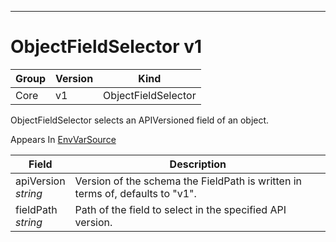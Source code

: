 

-----------
# ObjectFieldSelector v1



Group        | Version     | Kind
------------ | ---------- | -----------
Core | v1 | ObjectFieldSelector







ObjectFieldSelector selects an APIVersioned field of an object.

<aside class="notice">
Appears In <a href="#envvarsource-v1">EnvVarSource</a> </aside>

Field        | Description
------------ | -----------
apiVersion <br /> *string*  | Version of the schema the FieldPath is written in terms of, defaults to "v1".
fieldPath <br /> *string*  | Path of the field to select in the specified API version.






